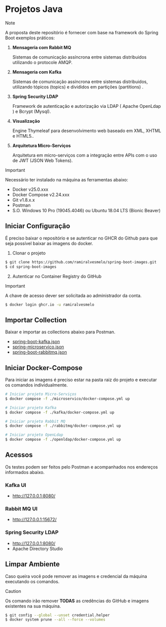 # Projetos Java

> [!NOTE]
> A proposta deste repositório é fornecer com base na framework do Spring Boot exemplos práticos:

1. **Mensageria com Rabbit MQ**

    Sistemas de comunicação assíncrona entre sistemas distribuidos utilizando o protocole AMQP.

2. **Mensageria com Kafka**

    Sistemas de comunicação assíncrona entre sistemas distribuidos, utilizando tópicos (topics) e divididos em partições (partitions) .

3. **Spring Security LDAP**

    Framework de autenticação e autorização via LDAP ( Apache OpenLdap ) e Bcrypt (Mysql).

4. **Visualização**

    Engine Thymeleaf para desenvolvimento web baseado em XML, XHTML e HTML5..

5. **Arquitetura Micro-Serviços**

    Arquitetura em micro-serviços com a integração entre APIs com o uso de JWT (JSON Web Tokens).

> [!IMPORTANT]
> Necessário ter instalado na máquina as ferramentas abaixo:

- Docker v25.0.xxx
- Docker Compose v2.24.xxx
- Git v1.8.x.x
- Postman
- S.O. Windows 10 Pro (19045.4046) ou Ubuntu 18.04 LTS (Bionic Beaver)

## Iniciar Configuração

É preciso baixar o repositório e se autenticar no GHCR do Github para que seja possível baixar as imagens do docker.

1. Clonar o projeto

```sh
$ git clone https://github.com/ramiralvesmelo/spring-boot-images.git
$ cd spring-boot-images
```

2. Autenticar no Container Registry do GitHub

> [!IMPORTANT]
> A chave de acesso dever ser solicitada ao administrador da conta.

```sh
$ docker login ghcr.io -u ramiralvesmelo 
```

## Importar Collection 

Baixar e importar as collections abaixo para Postman.

- <a href="spring-boot-kafka/spring-boot-kafka.postman_collection.json">spring-boot-kafka.json</a>
- <a href="spring-microservico/spring-microservico.postman_collection.json">spring-microservico.json</a>
- <a href="spring-boot-rabbitmq/spring-boot-rabbitmq.postman_collection.json">spring-boot-rabbitmq.json</a>


## Iniciar Docker-Compose

Para iniciar as imagens é preciso estar na pasta raiz do projeto  e executar os comandos individualmente.

```sh
# Iniciar projeto Micro-Serviços
$ docker compose -f ./microservico/docker-compose.yml up

# Iniciar projeto Kafka
$ docker compose -f ./kafka/docker-compose.yml up

# Iniciar projeto Rabbit MQ
$ docker compose -f ./rabbitmq/docker-compose.yml up

# Iniciar projeto OpenLdap
$ docker compose -f ./openldap/docker-compose.yml up

```

## Acessos

Os testes podem ser feitos pelo Postman e acompanhados nos endereços informados abaixo.

### Kafka UI

- http://127.0.0.1:8080/

### Rabbit MQ UI

- http://127.0.0.1:15672/ 


### Spring Security LDAP

 - http://127.0.0.1:8080/
 - Apache Directory Studio

## Limpar Ambiente

Caso queira você pode remover as imagens e credencial da máquina executando os comandos.

> [!CAUTION]
> Os comando irão remover **TODAS** as credências do GitHub e imagens existentes na sua máquina.

```sh
$ git config --global --unset credential.helper
$ docker system prune --all --force --volumes
```